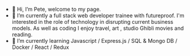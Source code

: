 - 👋 Hi, I’m Pete, welcome to my page.
- 👀 I’m currently a full stack web developer trainee with futureproof. I'm interested in the role of technology in disrupting current business models. As well as coding I enjoy travel, art , studio Ghibli movies and reading.
- 🌱 I’m currently learning Javascript / Express.js / SQL & Mongo DB / Docker / React / Redux




<!---
Pilks-pixel/Pilks-pixel is a ✨ special ✨ repository because its `README.md` (this file) appears on your GitHub profile.
You can click the Preview link to take a look at your changes.
--->
